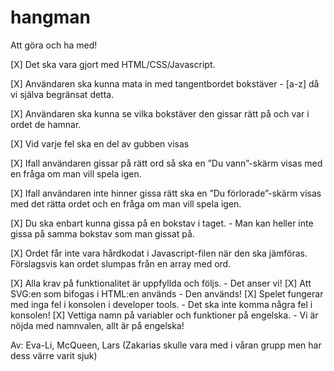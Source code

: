 # hangman

Att göra och ha med!

[X] Det ska vara gjort med HTML/CSS/Javascript.

[X] Användaren ska kunna mata in med tangentbordet bokstäver - [a-z] då vi själva begränsat detta.

[X] Användaren ska kunna se vilka bokstäver den gissar rätt på och var i ordet de hamnar.

[X] Vid varje fel ska en del av gubben visas

[X] Ifall användaren gissar på rätt ord så ska en ”Du vann”-skärm visas med en fråga om man vill spela igen.

[X] Ifall användaren inte hinner gissa rätt ska en ”Du förlorade”-skärm visas med det rätta ordet och en fråga om man vill spela igen.

[X] Du ska enbart kunna gissa på en bokstav i taget. - Man kan heller inte gissa på samma bokstav som man gissat på.

[X] Ordet får inte vara hårdkodat i Javascript-filen när den ska jämföras. Förslagsvis kan ordet slumpas från en array med ord.

[X] Alla krav på funktionalitet är uppfyllda och följs. - Det anser vi!
[X] Att SVG:en som bifogas i HTML:en används - Den används!
[X] Spelet fungerar med inga fel i konsolen i developer tools. - Det ska inte komma några fel i konsolen!
[X] Vettiga namn på variabler och funktioner på engelska. - Vi är nöjda med namnvalen, allt är på engelska!

Av: Eva-Li, McQueen, Lars  (Zakarias skulle vara med i våran grupp men har dess värre varit sjuk)
